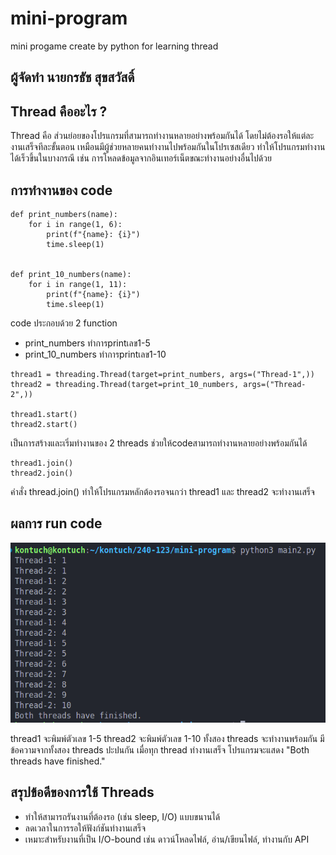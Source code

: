 # mini-program
mini progame create by python for learning thread

## ผู้จัดทำ นายกรธัช สุขสวัสดิ์

## Thread คืออะไร ?

Thread คือ ส่วนย่อยของโปรแกรมที่สามารถทำงานหลายอย่างพร้อมกันได้ โดยไม่ต้องรอให้แต่ละงานเสร็จทีละขั้นตอน เหมือนมีผู้ช่วยหลายคนทำงานไปพร้อมกันในโปรเซสเดียว ทำให้โปรแกรมทำงานได้เร็วขึ้นในบางกรณี เช่น การโหลดข้อมูลจากอินเทอร์เน็ตขณะทำงานอย่างอื่นไปด้วย

## การทำงานของ code

```
def print_numbers(name):
    for i in range(1, 6):
        print(f"{name}: {i}")
        time.sleep(1)


def print_10_numbers(name):
    for i in range(1, 11):
        print(f"{name}: {i}")
        time.sleep(1)
```
code ประกอบด้วย 2 function 
- print_numbers ทำการprintเลข1-5
- print_10_numbers ทำการprintเลข1-10

```
thread1 = threading.Thread(target=print_numbers, args=("Thread-1",))
thread2 = threading.Thread(target=print_10_numbers, args=("Thread-2",))

thread1.start()
thread2.start()
```
เป็นการสร้างและเริ่มทำงานของ 2 threads ช่วยให้codeสามารถทำงานหลายอย่างพร้อมกันได้

```
thread1.join()
thread2.join()
```
คำสั่ง thread.join() ทำให้โปรแกรมหลักต้องรอจนกว่า thread1 และ thread2 จะทำงานเสร็จ

## ผลการ run code

![image.png](image.png)

thread1 จะพิมพ์ตัวเลข 1-5
thread2 จะพิมพ์ตัวเลข 1-10
ทั้งสอง threads จะทำงานพร้อมกัน มีข้อความจากทั้งสอง threads ปะปนกัน
เมื่อทุก thread ทำงานเสร็จ โปรแกรมจะแสดง "Both threads have finished."

## สรุปข้อดีของการใช้ Threads

- ทำให้สามารถรันงานที่ต้องรอ (เช่น sleep, I/O) แบบขนานได้
- ลดเวลาในการรอให้ฟังก์ชันทำงานเสร็จ
- เหมาะสำหรับงานที่เป็น I/O-bound เช่น ดาวน์โหลดไฟล์, อ่าน/เขียนไฟล์, ทำงานกับ API